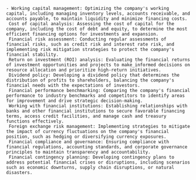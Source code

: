     - Working capital management: Optimizing the company's working capital, including managing inventory levels, accounts receivable, and accounts payable, to maintain liquidity and minimize financing costs.
     Cost of capital analysis: Assessing the cost of capital for the company, including the cost of debt and equity, to determine the most efficient financing options for investments and expansion.
     Financial risk assessment: Conducting regular assessments of financial risks, such as credit risk and interest rate risk, and implementing risk mitigation strategies to protect the company's financial stability.
     Return on investment (ROI) analysis: Evaluating the financial returns of investment opportunities and projects to make_informed decisions on resource allocation and prioritize high-return initiatives.
     Dividend policy: Developing a dividend policy that determines the distribution of profits to shareholders, balancing the company's financial needs with the expectations of investors.
     Financial performance benchmarking: Comparing the company's financial performance to industry benchmarks and competitors to identify areas for improvement and drive strategic decision-making.
     Working with financial institutions: Establishing relationships with banks and other financial institutions to secure favorable financing terms, access credit facilities, and manage cash and treasury functions effectively.
     Foreign exchange risk management: Implementing strategies to mitigate the impact of currency fluctuations on the company's financial position, such as hedging or diversifying currency exposures.
     Financial compliance and governance: Ensuring compliance with financial regulations, accounting standards, and corporate governance principles to maintain transparency and accountability.
     Financial contingency planning: Developing contingency plans to address potential financial crises or disruptions, including scenarios such as economic downturns, supply chain disruptions, or natural disasters.


